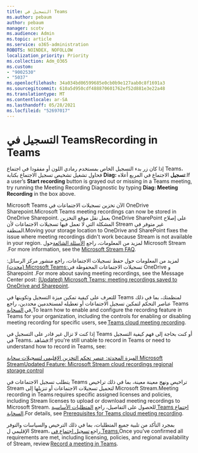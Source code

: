 ```yaml
---
title: التسجيل في Teams
ms.author: pebaum
author: pebaum
manager: scotv
ms.audience: Admin
ms.topic: article
ms.service: o365-administration
ROBOTS: NOINDEX, NOFOLLOW
localization_priority: Priority
ms.collection: Adm_O365
ms.custom:
- "9002530"
- "5037"
ms.openlocfilehash: 34a034bd06599685e0cb0b9e127aab0c8f1691a3
ms.sourcegitcommit: 610a5d950cdf488870601762ef52d881e3e22a48
ms.translationtype: MT
ms.contentlocale: ar-SA
ms.lasthandoff: 05/28/2021
ms.locfileid: "52697017"
---
```

# <a name="recording-in-teams"></a><span data-ttu-id="60480-102">التسجيل في Teams</span><span class="sxs-lookup"><span data-stu-id="60480-102">Recording in Teams</span></span>

<span data-ttu-id="60480-103">إذا كان زر  بدء التسجيل الخاص بمستخدم رمادي اللون أو مفقودا في اجتماع Teams، فحاول تشغيل تشخيص تسجيل الاجتماع بكتابة **Diag: تسجيل** الاجتماع في المربع أعلاه.</span><span class="sxs-lookup"><span data-stu-id="60480-103">If a user’s **Start recording** button is grayed out or missing in a Teams meeting, try running the Meeting Recording Diagnostic by typing **Diag: Meeting Recording** in the box above.</span></span> 

<span data-ttu-id="60480-104">Microsoft Teams الآن تخزين تسجيلات الاجتماعات في OneDrive Sharepoint.</span><span class="sxs-lookup"><span data-stu-id="60480-104">Microsoft Teams meeting recordings can now be stored in OneDrive Sharepoint.</span></span> <span data-ttu-id="60480-105">يعمل نقل موقع التخزين OneDrive SharePoint على إصلاح المشكلة التي لا تعمل فيها تسجيلات الاجتماعات لأن Stream غير متوفر في المنطقة.</span><span class="sxs-lookup"><span data-stu-id="60480-105">Moving your storage location to OneDrive and SharePoint fixes the issue where meeting recordings didn't work because Stream is not available in your region.</span></span> <span data-ttu-id="60480-106">لمزيد من المعلومات، راجع [الأسئلة الشائعة](/stream/faq#which-regions-does-microsoft-stream-host-my-data-in)حول Microsoft Stream .</span><span class="sxs-lookup"><span data-stu-id="60480-106">For more information, see the [Microsoft Stream FAQ](/stream/faq#which-regions-does-microsoft-stream-host-my-data-in).</span></span>

<span data-ttu-id="60480-107">لمزيد من المعلومات حول حفظ تسجيلات الاجتماعات، راجع منشور مركز الرسائل: [(محدث) Microsoft Teams:](https://portal.microsoft.com/Adminportal/Home?ref=MessageCenter&id=MC222640)تسجيلات الاجتماعات المحفوظة في OneDrive و Sharepoint .</span><span class="sxs-lookup"><span data-stu-id="60480-107">For more about saving meeting recordings, see the Message Center post: [(Updated) Microsoft Teams: meeting recordings saved to OneDrive and Sharepoint](https://portal.microsoft.com/Adminportal/Home?ref=MessageCenter&id=MC222640).</span></span>

<span data-ttu-id="60480-108">للتعرف على كيفية تمكين ميزة التسجيل وتكوينها في Teams لمنظمتك، بما في ذلك عناصر التحكم لتمكين تسجيل الاجتماعات أو تعطيله لمستخدمين محددين، راجع Teams في [السحابة.](/microsoftteams/cloud-recording)</span><span class="sxs-lookup"><span data-stu-id="60480-108">To learn how to enable and configure the recording feature in Teams for your organization, including the controls for enabling or disabling meeting recording for specific users, see [Teams cloud meeting recording](/microsoftteams/cloud-recording).</span></span> 

<span data-ttu-id="60480-109">إذا كنت لا تزال غير قادر على التسجيل في Teams أو كنت بحاجة إلى فهم كيفية التسجيل في Teams، فشاهد:</span><span class="sxs-lookup"><span data-stu-id="60480-109">If you're still unable to record in Teams or need to understand how to record in Teams, see:</span></span> 

[<span data-ttu-id="60480-110">الميزة المحدثة: عنصر تحكم التخزين الإقليمي لتسجيلات سحابة Microsoft Stream</span><span class="sxs-lookup"><span data-stu-id="60480-110">Updated Feature: Microsoft Stream cloud recordings regional storage control</span></span>](https://admin.microsoft.com/AdminPortal/Home#/MessageCenter?id=MC214327)

<span data-ttu-id="60480-111">يتطلب تسجيل الاجتماعات في Teams تراخيص ونهج معينة معينة، بما في ذلك تراخيص Stream لتحميل تسجيلات الاجتماعات أو تنزيلها إلى Microsoft Stream.</span><span class="sxs-lookup"><span data-stu-id="60480-111">Meeting recording in Teams requires specific assigned licenses and policies, including Stream licenses to upload or download meeting recordings to Microsoft Stream.</span></span> <span data-ttu-id="60480-112">للحصول على التفاصيل، راجع [المتطلبات الأساسية Teams اجتماع السحابة](/microsoftteams/cloud-recording#prerequisites-for-teams-cloud-meeting-recording).</span><span class="sxs-lookup"><span data-stu-id="60480-112">For details, see [Prerequisites for Teams cloud meeting recording](/microsoftteams/cloud-recording#prerequisites-for-teams-cloud-meeting-recording).</span></span>

<span data-ttu-id="60480-113">بمجرد التأكد من تلبية جميع المتطلبات، بما في ذلك الترخيص والسياسات والتوفر الإقليمي ل Stream، راجع [تسجيل اجتماع في Teams.](https://support.office.com/article/34dfbe7f-b07d-4a27-b4c6-de62f1348c24)</span><span class="sxs-lookup"><span data-stu-id="60480-113">Once you’ve confirmed all requirements are met, including licensing, policies, and regional availability of Stream, review [Record a meeting in Teams](https://support.office.com/article/34dfbe7f-b07d-4a27-b4c6-de62f1348c24).</span></span> 
